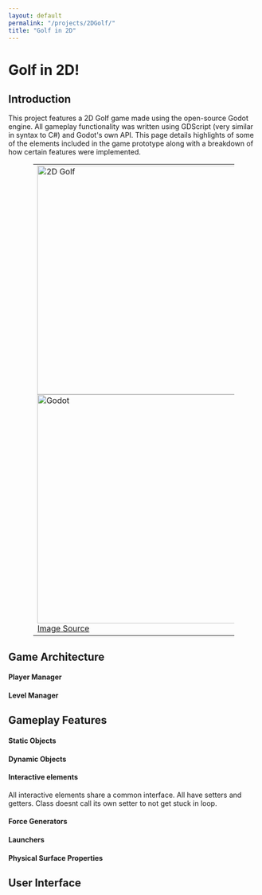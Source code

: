 ```yaml
---
layout: default
permalink: "/projects/2DGolf/"
title: "Golf in 2D"
---
```


<h1> Golf in 2D! </h1>

<h2> Introduction </h2>

This project features a 2D Golf game made using the open-source Godot engine. All gameplay functionality was written using GDScript (very similar in syntax to C#) and Godot's own API. This page details highlights of some of the elements included in the game prototype along with a breakdown of how certain features were implemented.

<table style="margin-left:auto;margin-right:auto;width:80%">
	<tr>
	<td> <img src="https://azhb.github.io/website2DGolfSplash.png" alt="2D Golf" width="460px"> <img src="https://azhb.github.io/websiteGodotLogo.png" alt="Godot" width="460px"> <a href="https://godotengine.org/"> Image Source </a> </td>
	</tr>
</table>

<h2> Game Architecture </h2>

<h4> Player Manager </h4>

<h4> Level Manager </h4>

<h2> Gameplay Features </h2>

<h4> Static Objects </h4>

<h4> Dynamic Objects </h4>

<h4>  </h4>

<h4> Interactive elements </h4>

All interactive elements share a common interface. All have setters and getters. Class doesnt call its own setter to not get stuck in loop.

<h4> Force Generators </h4>

<h4> Launchers </h4>

<h4> Physical Surface Properties </h4>

<h2> User Interface </h2>
